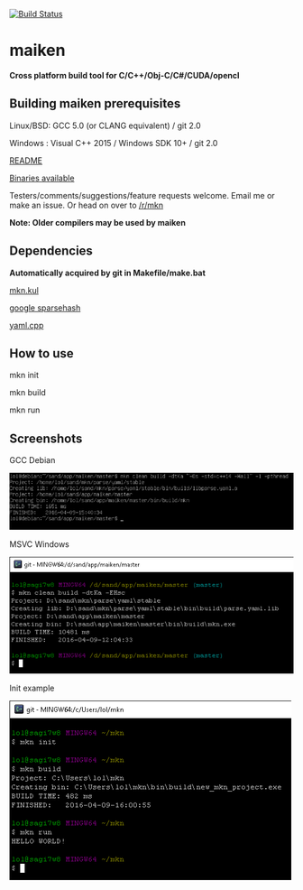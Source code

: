 [![Build Status](https://semaphoreci.com/api/v1/dekken/maiken/branches/master/badge.svg)](https://semaphoreci.com/dekken/maiken)

# maiken

**Cross platform build tool for C/C++/Obj-C/C#/CUDA/opencl** 

## Building maiken prerequisites
  Linux/BSD: GCC 5.0 (or CLANG equivalent) / git 2.0
  
  Windows  : Visual C++ 2015 / Windows SDK 10+ / git 2.0

[README](https://raw.githubusercontent.com/Dekken/maiken/master/README.noformat)

[Binaries available](https://github.com/Dekken/maiken/tree/binaries)

Testers/comments/suggestions/feature requests welcome. Email me or make an issue. Or head on over to [/r/mkn](http://reddit.com/r/mkn)

**Note: Older compilers may be used by maiken**

## Dependencies 

**Automatically acquired by git in Makefile/make.bat**

[mkn.kul](https://github.com/mkn/mkn.kul)

[google sparsehash](https://github.com/mkn/google.sparsehash)

[yaml.cpp](https://github.com/mkn/parse.yaml)

## How to use

mkn init

mkn build

mkn run


## Screenshots

GCC Debian

![GCC Debian](https://raw.githubusercontent.com/Dekken/maiken/wiki/mkn_nix.png)

MSVC Windows

![MSVC Windows](https://raw.githubusercontent.com/Dekken/maiken/wiki/mkn_win.png)

Init example

![MSVC Windows](https://raw.githubusercontent.com/Dekken/maiken/wiki/mkn_init.png)

